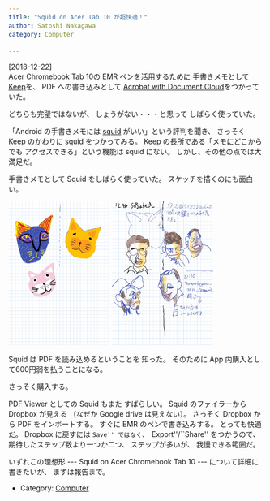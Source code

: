 ```yaml
---
title: "Squid on Acer Tab 10 が超快適！"
author: Satoshi Nakagawa
category: Computer

---
```


[2018-12-22]  
 Acer Chromebook Tab 10の EMR ペンを活用するために
手書きメモとして
[Keep](https://keep.google.com/u/0/)を、
PDF への書き込みとして
[Acrobat with Document Cloud](https://acrobat.adobe.com/jp/ja/)をつかっていた。

 どちらも完璧ではないが、
しょうがない・・・と思って
しばらく使っていた。

 「Android の手書きメモには
[squid](https://www.squidnotes.com/) がいい」という評判を聞き、
さっそく
[Keep](https://keep.google.com/u/0/) のかわりに
squid をつかってみる。
Keep の長所である「メモにどこからでも
アクセスできる」という機能は squid にない。
しかし、その他の点では大満足だ。

 手書きメモとして
Squid をしばらく使っていた。
スケッチを描くのにも面白い。

<a href="/pict/2019-01-05-2.jpg"><img src="/pict/2019-01-05-2.jpg" alt="" width="200"/></a>
<a href="/pict/2018-12-26-2.jpg"><img src="/pict/2018-12-26-2.jpg" alt="" width="200"/></a>

 Squid は PDF を読み込めるということを
知った。
そのために App 内購入として600円弱を払うことになる。

さっそく購入する。

 PDF Viewer としての Squid もまた
すばらしい。
Squid のファイラーから Dropbox が見える
（なぜか Google drive は見えない）。
さっそく Dropbox から PDF をインポートする。
すぐに EMR のペンで書き込みする。
とっても快適だ。
Dropbox に戻すには ``Save'' ではなく、
``Export''/``Share'' をつかうので、
期待したステップ数より一つか二つ、
ステップが多いが、
我慢できる範囲だ。

 いずれこの理想形
--- Squid on Acer Chromebook Tab 10 ---
について詳細に書きたいが、
まずは報告まで。

- Category: [Computer](categories.html#Computer)

